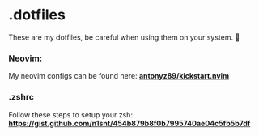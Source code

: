 # .dotfiles

These are my dotfiles, be careful when using them on your system. 🤣

### Neovim:

My neovim configs can be found here: **[antonyz89/kickstart.nvim](https://github.com/antonyz89/kickstart.nvim)**

### .zshrc

Follow these steps to setup your zsh: **https://gist.github.com/n1snt/454b879b8f0b7995740ae04c5fb5b7df**

